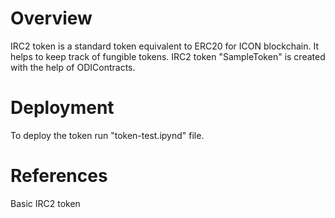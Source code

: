 
# <h1> Overview </h1>

IRC2 token is a standard token equivalent to ERC20 for ICON blockchain. It helps to keep track of fungible tokens.
IRC2 token "SampleToken" is created with the help of ODIContracts.

<h1>Deployment </h1> 

To deploy the token run "token-test.ipynd" file.

<h1>References </h1>

Basic IRC2 token
